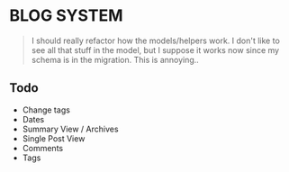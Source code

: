 # BLOG SYSTEM


> I should really refactor how the models/helpers work. I don't like to see all that stuff in the model, but I suppose it works now since my schema is in the migration. This is annoying.. 





## Todo

* Change tags
* Dates
* Summary View / Archives
* Single Post View
* Comments
* Tags
